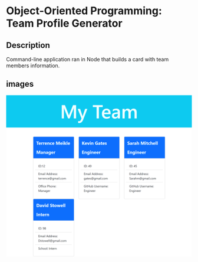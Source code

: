 # Object-Oriented Programming: Team Profile Generator

## Description

Command-line application ran in Node that builds a card with team members information.

## images

![Screenshot](./assets/team_profile_generator.png)
